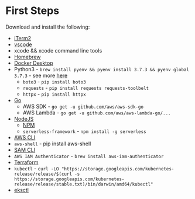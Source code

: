 # First Steps

Download and install the following:

* [iTerm2](https://www.iterm2.com/downloads.html)
* [vscode](https://code.visualstudio.com/download)
* xcode && xcode command line tools
* [Homebrew](https://brew.sh/)
* [Docker Desktop](https://download.docker.com/mac/stable/Docker.dmg)
* Python3 - `brew install pyenv && pyenv install 3.7.3 && pyenv global 3.7.3` - see more [here](https://opensource.com/article/19/5/python-3-default-mac)
  * `boto3` - `pip install boto3`
  * `requests` - `pip install requests requests-toolbelt`
  * `httpx` - `pip install httpx`
* [Go](https://dl.google.com/go/go1.14.darwin-amd64.pkg)
  * AWS SDK - `go get -u github.com/aws/aws-sdk-go`
  * AWS Lambda - `go get -u github.com/aws/aws-lambda-go/...`
* [NodeJS](https://nodejs.org/dist/v12.16.1/node-v12.16.1.pkg)
  * [NPM](https://www.npmjs.com/get-npm)
  * `serverless-framework` - `npm install -g serverless`
* [AWS CLI](https://docs.aws.amazon.com/cli/latest/userguide/install-cliv2-mac.html)
* `aws-shell` - pip install aws-shell
* [SAM CLI](https://docs.aws.amazon.com/serverless-application-model/latest/developerguide/serverless-sam-cli-install-mac.html)
* `AWS IAM Authenticator` - `brew install aws-iam-authenticator`
* [Terraform](https://releases.hashicorp.com/terraform/0.12.21/terraform_0.12.21_darwin_amd64.zip)
* `kubectl` - `curl -LO "https://storage.googleapis.com/kubernetes-release/release/$(curl -s https://storage.googleapis.com/kubernetes-release/release/stable.txt)/bin/darwin/amd64/kubectl"`
* [eksctl](https://github.com/weaveworks/eksctl/releases/download/0.14.0/eksctl_Darwin_amd64.tar.gz)
